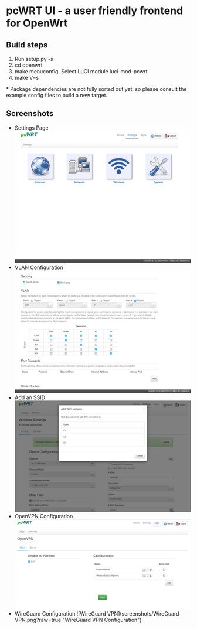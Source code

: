 # pcWRT UI - a user friendly frontend for OpenWrt
## Build steps
1. Run setup.py -s
2. cd openwrt
3. make menuconfig. Select LuCI module luci-mod-pcwrt
4. make V=s

\* Package dependencies are not fully sorted out yet, so please consult the example config files to build a new target.

## Screenshots
* Settings Page
![Settings](screenshots/Settings.png?raw=true "Router Settings")
* VLAN Configuration
![VLAN](screenshots/VLAN.png?raw=true "VLAN Configuration")
* Add an SSID
![Wireless Settings](screenshots/Wireless.png?raw=true "Wireless Configuration")
* OpenVPN Configuration
![OpenVPN](screenshots/OpenVPN.png?raw=true "OpenVPN Configuration")
* WireGuard Configuration
![WireGuard VPN](screenshots/WireGuard VPN.png?raw=true "WireGuard VPN Configuration")
